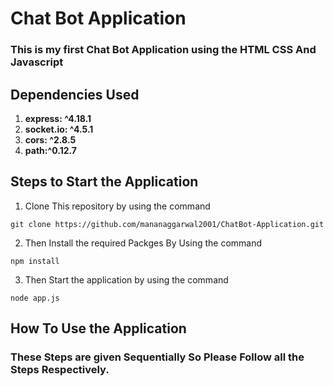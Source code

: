 # **Chat Bot Application**
### This is my first Chat Bot Application using the HTML CSS And Javascript
## **Dependencies Used**
1. **express: ^4.18.1**
2. **socket.io: ^4.5.1**
3. **cors: ^2.8.5**
4. **path:^0.12.7**

## **Steps to Start the Application**

1. Clone This repository by using the command

```
git clone https://github.com/mananaggarwal2001/ChatBot-Application.git
```
2. Then Install the required Packges By Using the command

```
npm install
```

3. Then Start the application by using the command

```
node app.js
```

## **How To Use the Application**
### **These Steps are given Sequentially So Please Follow all the Steps Respectively.**
